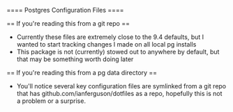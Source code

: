 ==== Postgres Configuration Files ====

== If you're reading this from a git repo ==
- Currently these files are extremely close to the 9.4 defaults, but I wanted to start tracking changes I made on all local pg installs
- This package is not (currently) stowed out to anywhere by default, but that may be something worth doing later

== If you're reading this from a pg data directory ==
- You'll notice several key configuration files are symlinked from a git repo that has github.com/ianferguson/dotfiles as a repo, 
  hopefully this is not a problem or a surprise. 
